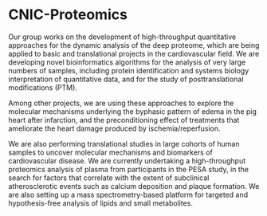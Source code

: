 # CNIC-Proteomics

Our group works on the development of high-throughput quantitative approaches for the dynamic analysis of the deep proteome, which are being applied to basic and translational projects in the cardiovascular field. We are developing novel bioinformatics algorithms for the analysis of very large numbers of samples, including protein identification and systems biology interpretation of quantitative data, and for the study of posttranslational modifications (PTM).

Among other projects, we are using these approaches to explore the molecular mechanisms underlying the byphasic pattern of edema in the pig heart after infarction, and the preconditioning effect of treatments that ameliorate the heart damage produced by ischemia/reperfusion.

We are also performing translational studies in large cohorts of human samples to uncover molecular mechanisms and biomarkers of cardiovascular disease. We are currently undertaking a high-throughput proteomics analysis of plasma from participants in the PESA study, in the search for factors that correlate with the extent of subclinical atherosclerotic events such as calcium deposition and plaque formation. We are also setting up a mass spectrometry-based platform for targeted and hypothesis-free analysis of lipids and small metabolites.


<!--

**Here are some ideas to get you started:**

🙋‍♀️ A short introduction - what is your organization all about?
🌈 Contribution guidelines - how can the community get involved?
👩‍💻 Useful resources - where can the community find your docs? Is there anything else the community should know?
🍿 Fun facts - what does your team eat for breakfast?
🧙 Remember, you can do mighty things with the power of [Markdown](https://docs.github.com/github/writing-on-github/getting-started-with-writing-and-formatting-on-github/basic-writing-and-formatting-syntax)
-->
